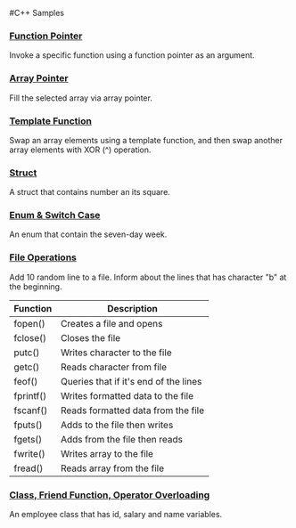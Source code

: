 #C++ Samples

### [Function Pointer](https://github.com/ufukomer/cpp-samples/tree/master/function_pointer)
Invoke a specific function using a function pointer as an argument.

### [Array Pointer](https://github.com/ufukomer/cpp-samples/tree/master/array_pointer)
Fill the selected array via array pointer.

### [Template Function](https://github.com/ufukomer/cpp-samples/tree/master/template_function)
Swap an array elements using a template function, and then swap another array elements with XOR (^) operation.

### [Struct](https://github.com/ufukomer/cpp-samples/tree/master/struct_square)
A struct that contains number an its square.

### [Enum & Switch Case](https://github.com/ufukomer/cpp-samples/tree/master/enum_days)
An enum that contain the seven-day week.

### [File Operations](https://github.com/ufukomer/cpp-samples/tree/master/file_operations)
Add 10 random line to a file. Inform about the lines that has character "b" at the beginning.

| Function | Description |
| ----------- |---------------|
| fopen() | Creates a file and opens |
| fclose() | Closes the file |
| putc() | Writes character to the file |
| getc() | Reads character from file |
| feof() | Queries that if it's end of the lines |
| fprintf() | Writes formatted data to the file |
| fscanf()  | Reads formatted data from the file |
| fputs() | Adds to the file then writes |
| fgets() | Adds from the file then reads |
| fwrite() | Writes array to the file |
| fread() | Reads array from the file |

### [Class, Friend Function, Operator Overloading](https://github.com/ufukomer/cpp-samples/tree/master/class_employee)
An employee class that has id, salary and name variables.
